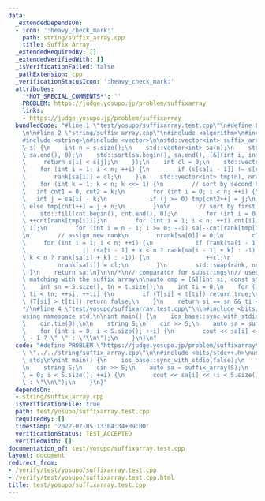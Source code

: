 ```yaml
---
data:
  _extendedDependsOn:
  - icon: ':heavy_check_mark:'
    path: string/suffix_array.cpp
    title: Suffix Array
  _extendedRequiredBy: []
  _extendedVerifiedWith: []
  _isVerificationFailed: false
  _pathExtension: cpp
  _verificationStatusIcon: ':heavy_check_mark:'
  attributes:
    '*NOT_SPECIAL_COMMENTS*': ''
    PROBLEM: https://judge.yosupo.jp/problem/suffixarray
    links:
    - https://judge.yosupo.jp/problem/suffixarray
  bundledCode: "#line 1 \"test/yosupo/suffixarray.test.cpp\"\n#define PROBLEM \"https://judge.yosupo.jp/problem/suffixarray\"\
    \n\n#line 2 \"string/suffix_array.cpp\"\n#include <algorithm>\n#include <numeric>\n\
    #include <string>\n#include <vector>\n\nstd::vector<int> suffix_array(const std::string&\
    \ s) {\n    int n = s.size();\n    std::vector<int> sa(n);\n    std::iota(sa.begin(),\
    \ sa.end(), 0);\n    std::sort(sa.begin(), sa.end(), [&](int i, int j) {\n   \
    \     return s[i] < s[j];\n    });\n    int cl = 0;\n    std::vector<int> rank(n);\n\
    \    for (int i = 1; i < n; ++i) {\n        if (s[sa[i - 1]] != s[sa[i]]) ++cl;\n\
    \        rank[sa[i]] = cl;\n    }\n    std::vector<int> tmp(n), nrank(n), cnt(n);\n\
    \    for (int k = 1; k < n; k <<= 1) {\n        // sort by second half\n     \
    \   int cnt1 = 0, cnt2 = k;\n        for (int i = 0; i < n; ++i) {\n         \
    \   int j = sa[i] - k;\n            if (j >= 0) tmp[cnt2++] = j;\n           \
    \ else tmp[cnt1++] = j + n;\n        }\n\n        // sort by first half\n    \
    \    std::fill(cnt.begin(), cnt.end(), 0);\n        for (int i = 0; i < n; ++i)\
    \ ++cnt[rank[tmp[i]]];\n        for (int i = 1; i < n; ++i) cnt[i] += cnt[i -\
    \ 1];\n        for (int i = n - 1; i >= 0; --i) sa[--cnt[rank[tmp[i]]]] = tmp[i];\n\
    \n        // assign new rank\n        nrank[sa[0]] = 0;\n        cl = 0;\n   \
    \     for (int i = 1; i < n; ++i) {\n            if (rank[sa[i - 1]] != rank[sa[i]]\n\
    \                || (sa[i - 1] + k < n ? rank[sa[i - 1] + k] : -1) != (sa[i] +\
    \ k < n ? rank[sa[i] + k] : -1)) {\n                ++cl;\n            }\n   \
    \         nrank[sa[i]] = cl;\n        }\n        std::swap(rank, nrank);\n   \
    \ }\n    return sa;\n}\n\n/*\n// comparator for substrings\n// used for string\
    \ matching with the suffix array\n\nauto cmp = [&](int si, const string& t) {\n\
    \    int sn = S.size(), tn = t.size();\n    int ti = 0;\n    for (; si < sn &&\
    \ ti < tn; ++si, ++ti) {\n        if (T[si] < t[ti]) return true;\n        if\
    \ (T[si] > t[ti]) return false;\n    }\n    return si == sn && ti < tn;\n};\n\
    */\n#line 4 \"test/yosupo/suffixarray.test.cpp\"\n\n#include <bits/stdc++.h>\n\
    using namespace std;\n\nint main() {\n    ios_base::sync_with_stdio(false);\n\
    \    cin.tie(0);\n\n    string S;\n    cin >> S;\n    auto sa = suffix_array(S);\n\
    \    for (int i = 0; i < S.size(); ++i) {\n        cout << sa[i] << (i < S.size()\
    \ - 1 ? \" \" : \"\\n\");\n    }\n}\n"
  code: "#define PROBLEM \"https://judge.yosupo.jp/problem/suffixarray\"\n\n#include\
    \ \"../../string/suffix_array.cpp\"\n\n#include <bits/stdc++.h>\nusing namespace\
    \ std;\n\nint main() {\n    ios_base::sync_with_stdio(false);\n    cin.tie(0);\n\
    \n    string S;\n    cin >> S;\n    auto sa = suffix_array(S);\n    for (int i\
    \ = 0; i < S.size(); ++i) {\n        cout << sa[i] << (i < S.size() - 1 ? \" \"\
    \ : \"\\n\");\n    }\n}"
  dependsOn:
  - string/suffix_array.cpp
  isVerificationFile: true
  path: test/yosupo/suffixarray.test.cpp
  requiredBy: []
  timestamp: '2022-07-05 13:04:34+09:00'
  verificationStatus: TEST_ACCEPTED
  verifiedWith: []
documentation_of: test/yosupo/suffixarray.test.cpp
layout: document
redirect_from:
- /verify/test/yosupo/suffixarray.test.cpp
- /verify/test/yosupo/suffixarray.test.cpp.html
title: test/yosupo/suffixarray.test.cpp
---
```


